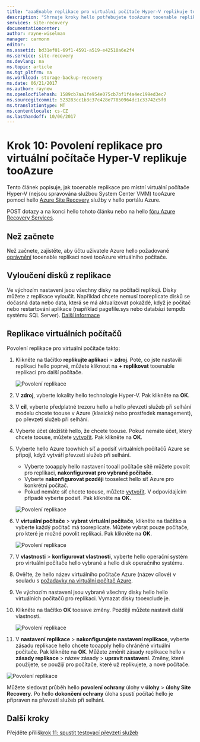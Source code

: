 ```yaml
---
title: "aaaEnable replikace pro virtuální počítače Hyper-V replikuje tooAzure (bez System Center VMM) s Azure Site Recovery | Microsoft Docs"
description: "Shrnuje kroky hello potřebujete tooAzure tooenable replikace pro virtuální počítače Hyper-V pomocí služby Azure Site Recovery hello"
services: site-recovery
documentationcenter: 
author: rayne-wiselman
manager: carmonm
editor: 
ms.assetid: bd31ef01-69f1-4591-a519-e42510a6e2f4
ms.service: site-recovery
ms.devlang: na
ms.topic: article
ms.tgt_pltfrm: na
ms.workload: storage-backup-recovery
ms.date: 06/21/2017
ms.author: raynew
ms.openlocfilehash: 1589cb7aa1fe954e075cb7bf1f4a4ec199ed3ec7
ms.sourcegitcommit: 523283cc1b3c37c428e77850964dc1c33742c5f0
ms.translationtype: MT
ms.contentlocale: cs-CZ
ms.lasthandoff: 10/06/2017
---
```

# <a name="step-10-enable-replication-for-hyper-v-vms-replicating-tooazure"></a>Krok 10: Povolení replikace pro virtuální počítače Hyper-V replikuje tooAzure


Tento článek popisuje, jak tooenable replikace pro místní virtuální počítače Hyper-V (nejsou spravována službou System Center VMM) tooAzure pomocí hello [Azure Site Recovery](site-recovery-overview.md) služby v hello portálu Azure.

POST dotazy a na konci hello tohoto článku nebo na hello [fóru Azure Recovery Services](https://social.msdn.microsoft.com/forums/azure/home?forum=hypervrecovmgr).




## <a name="before-you-start"></a>Než začnete

Než začnete, zajistěte, aby účtu uživatele Azure hello požadované [oprávnění](site-recovery-role-based-linked-access-control.md#permissions-required-to-enable-replication-for-new-virtual-machines) tooenable replikaci nové tooAzure virtuálního počítače.

## <a name="exclude-disks-from-replication"></a>Vyloučení disků z replikace

Ve výchozím nastavení jsou všechny disky na počítači replikují. Disky můžete z replikace vyloučit. Například chcete nemusí tooreplicate disků se dočasná data nebo data, která se má aktualizovat pokaždé, když je počítač nebo restartování aplikace (například pagefile.sys nebo databázi tempdb systému SQL Server). [Další informace](site-recovery-exclude-disk.md)


## <a name="replicate-vms"></a>Replikace virtuálních počítačů

Povolení replikace pro virtuální počítače takto:          

1. Klikněte na tlačítko **replikujte aplikaci** > **zdroj**. Poté, co jste nastavili replikaci hello poprvé, můžete kliknout na **+ replikovat** tooenable replikaci pro další počítače.

    ![Povolení replikace](./media/hyper-v-site-walkthrough-enable-replication/enable-replication.png)
2. V **zdroj**, vyberte lokality hello technologie Hyper-V. Pak klikněte na **OK**.
3. V **cíl**, vyberte předplatné trezoru hello a hello převzetí služeb při selhání modelu chcete toouse v Azure (klasický nebo prostředek management), po převzetí služeb při selhání.
4. Vyberte účet úložiště hello, že chcete toouse. Pokud nemáte účet, který chcete toouse, můžete [vytvořit](#set-up-an-azure-storage-account). Pak klikněte na **OK**.
5. Vyberte hello Azure toowhich síť a podsíť virtuálních počítačů Azure se připojí, když vytváří převzetí služeb při selhání.

    - Vyberte tooapply hello nastavení tooall počítače sítě můžete povolit pro replikaci, **nakonfigurovat pro vybrané počítače**.
    - Vyberte **nakonfigurovat později** tooselect hello síť Azure pro konkrétní počítač.
    - Pokud nemáte síť chcete toouse, můžete [vytvořit](#set-up-an-azure-network). V odpovídajícím případě vyberte podsíť. Pak klikněte na **OK**.

   ![Povolení replikace](./media/hyper-v-site-walkthrough-enable-replication/enable-replication11.png)

6. V **virtuální počítače** > **vybrat virtuální počítače**, klikněte na tlačítko a vyberte každý počítač má tooreplicate. Můžete vybrat pouze počítače, pro které je možné povolit replikaci. Pak klikněte na **OK**.

    ![Povolení replikace](./media/hyper-v-site-walkthrough-enable-replication/enable-replication5-for-exclude-disk.png)

7. V **vlastnosti** > **konfigurovat vlastnosti**, vyberte hello operační systém pro virtuální počítače hello vybrané a hello disk operačního systému.
8. Ověřte, že hello název virtuálního počítače Azure (název cílové) v souladu s [požadavky na virtuální počítač Azure](site-recovery-support-matrix-to-azure.md#failed-over-azure-vm-requirements).
9. Ve výchozím nastavení jsou vybrané všechny disky hello hello virtuálních počítačů pro replikaci. Vymazat disky tooexclude je.
10. Klikněte na tlačítko **OK** toosave změny. Později můžete nastavit další vlastnosti.

    ![Povolení replikace](./media/hyper-v-site-walkthrough-enable-replication/enable-replication6-with-exclude-disk.png)

11. V **nastavení replikace** > **nakonfigurujete nastavení replikace**, vyberte zásadu replikace hello chcete tooapply hello chráněné virtuální počítače. Pak klikněte na **OK**. Můžete změnit zásady replikace hello v **zásady replikace** > název zásady > **upravit nastavení**. Změny, které použijete, se použijí pro počítače, které už replikujete, a nové počítače.


   ![Povolení replikace](./media/hyper-v-site-walkthrough-enable-replication/enable-replication7.png)

Můžete sledovat průběh hello **povolení ochrany** úlohy v **úlohy** > **úlohy Site Recovery**. Po hello **dokončení ochrany** úloha spustí počítač hello je připraven na převzetí služeb při selhání.


## <a name="next-steps"></a>Další kroky


Přejděte příliš[krok 11: spustit testovací převzetí služeb](hyper-v-site-walkthrough-test-failover.md)
